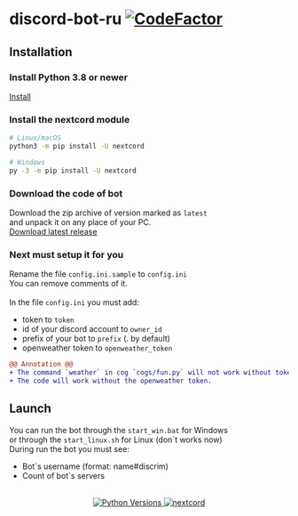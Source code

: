 # discord-bot-ru [![CodeFactor](https://www.codefactor.io/repository/github/r-liner/discord-bot-ru/badge)](https://www.codefactor.io/repository/github/r-liner/discord-bot-ru)

## Installation
### Install Python 3.8 or newer
[Install](https://www.python.org/downloads/)
### Install the nextcord module


```sh
# Linux/macOS
python3 -m pip install -U nextcord

# Windows
py -3 -m pip install -U nextcord
```

### Download the code of bot
Download the zip archive of version marked as `latest` <br>
and unpack it on any place of your PC. <br>
[Download latest release](https://github.com/r-liner/discord-bot-ru/releases)

### Next must setup it for you
Rename the file `config.ini.sample` to `config.ini`<br>
You can remove comments of it.<br><br>
In the file `config.ini` you must add:
- token to `token`
- id of your discord account to `owner_id`
- prefix of your bot to `prefix` (. by default)
- openweather token to `openweather_token`<br>
```diff
@@ Annotation @@
+ The command `weather` in cog `cogs/fun.py` will not work without token.
+ The code will work without the openweather token.
```

## Launch
You can run the bot through the `start_win.bat` for Windows<br>
or through the `start_linux.sh` for Linux (don`t works now)<br>
During run the bot you must see:
* Bot`s username (format: name#discrim)
* Count of bot`s servers
<br>
<center>
    <a href="https://www.python.org/downloads/">
        <img src="https://img.shields.io/badge/PYTHON-3.8%20%7C%203.9%20%7C%203.10%20%7C%203.11-blue?style=for-the-badge&logo=python"  alt="Python Versions" >
    </a>
    <a href="https://github.com/nextcord/nextcord/blob/5ed02d06386ba7b0ac009e9e8833c5f9f2cadb44/docs/index.rst/">
        <img src="https://img.shields.io/badge/NEXTCORD-2.4.2-blue?style=for-the-badge" alt="nextcord">
    </a>
</center>

